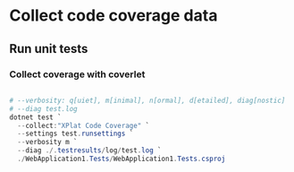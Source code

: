 
# Collect code coverage data

## Run unit tests

### Collect coverage with coverlet

``` powershell

# --verbosity: q[uiet], m[inimal], n[ormal], d[etailed], diag[nostic]
# --diag test.log
dotnet test `
  --collect:"XPlat Code Coverage" `
  --settings test.runsettings `
  --verbosity m `
  --diag ./.testresults/log/test.log `
  ./WebApplication1.Tests/WebApplication1.Tests.csproj

```